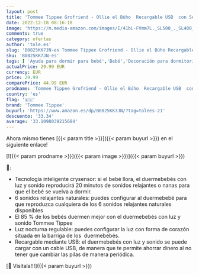 ```yaml
---
layout: post
title: 'Tommee Tippee Grofriend - Ollie el Búho  Recargable USB  con Sensor de Llanto'
date: 2022-12-18 08:16:18
image: 'https://m.media-amazon.com/images/I/41bL-FVmm7L._SL500_._SL400_.jpg'
comments: true
category: ofertas
author: 'tole.es'
slug: 'B0825KK7JN-es Tommee Tippee Grofriend - Ollie el Búho Recargable USB con...'
sku: 'B0825KK7JN-es'
tags: [ 'Ayuda para dormir para bebé','Bebé','Decoración para dormitorio de bebé','Dormitorio','tommee','tommee tippee','🇪🇸', ]
actualPrice: 29.99 EUR
currency: EUR
price: 29.99
comparePrice: 44.99 EUR
prodname: 'Tommee Tippee Grofriend - Ollie el Búho  Recargable USB  con Sensor de Llanto'
country: 'es'
flag: '🇪🇸'
brand: 'Tommee Tippee'
buyurl: 'https://www.amazon.es/dp/B0825KK7JN/?tag=tolees-21'
descuento: '33.34'
average: '33.1098039215684'
---
```


Ahora mismo tienes [{{< param title >}}]({{< param buyurl >}}) en el siguiente enlace!

[![{{< param prodname >}}]({{< param image >}})]({{< param buyurl >}})

🔎:

- Tecnología inteligente crysensor: si el bebé llora, el duermebebés con luz y sonido reproducirá 20 minutos de sonidos relajantes o nanas para que el bebé se vuelva a dormir.
- 6 sonidos relajantes naturales: puedes configurar al duermebebé para que reproduzca cualquiera de los 6 sonidos relajantes naturales disponibles
- El 85 % de los bebés duermen mejor con el duermebebés con luz y sonido Tommee Tippee
- Luz nocturna regulable: puedes configurar la luz con forma de corazón situada en la barriga de los  duermebebés.
- Recargable mediante USB: el duermebebés con luz y sonido se puede cargar con un cable USB, de manera que te permite ahorrar dinero al no tener que cambiar las pilas de manera periódica.

[🛒 Visítala!!!]({{< param buyurl >}})
